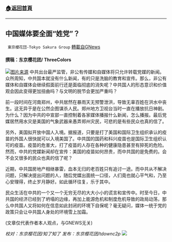 ###  [:house:返回首頁](https://github.com/ourhimalayas/txt)
---


## 中国媒体要全面“姓党”？
` 東京櫻花団-Tokyo Sakura Group` [轉載自GNews](https://gnews.org/zh-hans/1597105/)

#### 撰稿：东京樱花团/ ThreeColors
![](https://assets.gnews.org/wp-content/uploads/2021/10/21-9.jpg)[图片来源](https://www.google.com.hk/imgres?imgurl=https%3A%2F%2Fhqsb61.files.wordpress.com%2F2016%2F03%2Fe697a0e6a087e9a2987.jpg%3Fw%3D584&amp;imgrefurl=https%3A%2F%2Fhqsb61.wordpress.com%2F2016%2F03%2F19%2F%25E7%25A8%258B%25E5%2587%25AF-%25E5%2585%259A%25E5%25AA%2592%25E5%25A7%2593%25E5%2585%259A%25E7%259A%2584%25E4%25B8%25A4%25E4%25BC%259A%25E8%25AE%25B0%25E8%2580%2585-%25E4%25B8%25AD%25E5%259B%25BD%25E4%25BA%25BA%25E6%259D%2583%25E5%258F%258C%25E5%2591%25A8%2F&amp;tbnid=4Jvh45Kqa9P5AM&amp;vet=12ahUKEwjpvYnXhc7zAhUNfn0KHXJYBdkQMygkegUIARDkAQ..i&amp;docid=peh9flAPufUwbM&amp;w=584&amp;h=328&amp;itg=1&amp;q=%E5%85%9A%E5%AA%92%E5%A7%93%E5%85%9A&amp;hl=zh-CN&amp;ved=2ahUKEwjpvYnXhc7zAhUNfn0KHXJYBdkQMygkegUIARDkAQ#imgrc=4Jvh45Kqa9P5AM&amp;imgdii=davH6siz0cCqMM)
中共出台最严监管，非公有传媒和自媒体将只允许转载党媒的新闻。众所周知，中共国本就没有什么新闻，有的只是洗脑的教育和宣传。那么，非公有媒体和自媒体会继续假面前行还是面临彻底的消失呢？中共国人的形态意识和价值观会因此变得更加扭曲吗？与文明的脱节会更加严重吗？

前一段时间在河南郑州，中共居然在暴雨天无预警泄洪，导致无辜百姓在洪水中丧生。这无异于是在公然企图谋杀人民。郑州地方卫视台当时一直在播放抗日神剧。为什么？因为中共的中宣部一直控制着各家媒体播报什么新闻，怎么播报。最后党媒居然用水灾是美国的气象武器来愚弄郑州灾民，可悲的是有些民众也真的信了。

另外，美国拟开放中国人入境。据报道，只要是打了美国和国际卫生组织承认的疫苗的外国人很快就可以入境美国了。中共国的国药和科兴疫苗也是国际卫生组织认可的疫苗。疫苗的危害大，打了疫苗的人存在各种的健康隐患甚至有猝死的危险。然而，中共的党媒新闻却在宣传：美国的疫苗如何昂贵，而中共国的是免费的。会不会又很多的民众也真的信了呢？

近期，中共国房地产相继暴雷，血本无归的老百姓只有追讨一途。而中共从不解决问题，只解决提出问题的人，随后党媒出面统一口径，人们竟也就心平气和，乃至心安理得，终止岁月静好。如此循环往复，乐于其中。

民众生活在中共的一个又一个无穷无尽的大大小小的谎言和宣传中。时至今日，中共国的经济已经到了坍塌的边缘，再加上能源危机和制度危机导致的政局动荡，那么中共国人又将如何在信息如此封闭的环境下自保呢？毫无疑问，媒体一统于党的政策只会让中共国人身处的环境雪上加霜。

(文章仅代表作者本人观点，与GNEWS无关)

*校对：东京樱花团/知了知了
发布：东京樱花团/tdownc2p*
![](https://assets.gnews.org/wp-content/uploads/2021/08/image0-1-36.jpg)
